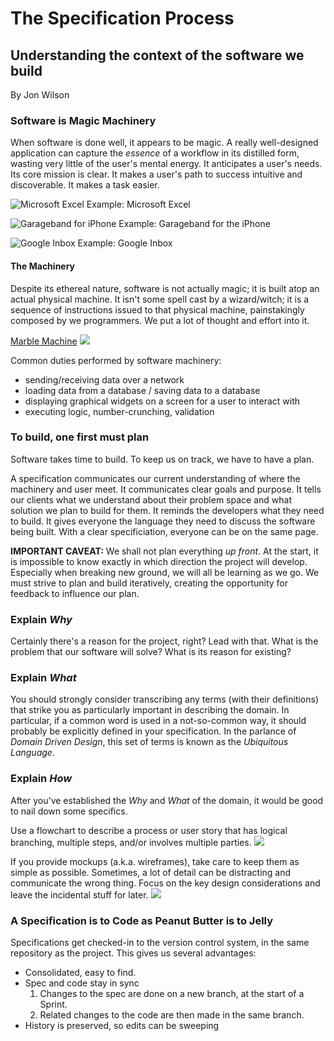 # The Specification Process
## Understanding the context of the software we build

By Jon Wilson

### Software is Magic Machinery
When software is done well, it appears to be magic.  A really well-designed application can capture the *essence* of a workflow in its distilled form, wasting very little of the user's mental energy.  It anticipates a user's needs.  Its core mission is clear.  It makes a user's path to success intuitive and discoverable.  It makes a task easier.

![Microsoft Excel](excel.jpg)
Example: Microsoft Excel

![Garageband for iPhone](garageband-tracks.jpg)
Example: Garageband for the iPhone

![Google Inbox](google-inbox.gif)
Example: Google Inbox

#### The Machinery
Despite its ethereal nature, software is not actually magic; it is built atop an actual physical machine.  It isn't some spell cast by a wizard/witch; it is a sequence of instructions issued to that physical machine, painstakingly composed by we programmers.  We put a lot of thought and effort into it.

[Marble Machine](https://www.youtube.com/watch?v=IvUU8joBb1Q)
![](marble-machine.jpg)

Common duties performed by software machinery:
- sending/receiving data over a network
- loading data from a database / saving data to a database
- displaying graphical widgets on a screen for a user to interact with
- executing logic, number-crunching, validation

### To build, one first must plan
Software takes time to build.  To keep us on track, we have to have a plan.

A specification communicates our current understanding of where the machinery and user meet.
It communicates clear goals and purpose.
It tells our clients what we understand about their problem space and what solution we plan to build for them.
It reminds the developers what they need to build.
It gives everyone the language they need to discuss the software being built.
With a clear specificiation, everyone can be on the same page.

**IMPORTANT CAVEAT:** We shall not plan everything *up front*.  At the start, it is impossible to know exactly in which direction the project will develop.  Especially when breaking new ground, we will all be learning as we go.  We must strive to plan and build iteratively, creating the opportunity for feedback to influence our plan.

### Explain *Why*
Certainly there's a reason for the project, right?  Lead with that.  What is the problem that our software will solve?  What is its reason for existing?

### Explain *What*
You should strongly consider transcribing any terms (with their definitions) that strike you as particularly important in describing the domain.  In particular, if a common word is used in a not-so-common way, it should probably be explicitly defined in your specification.  In the parlance of *Domain Driven Design*, this set of terms is known as the *Ubiquitous Language*.

### Explain *How*
After you've established the *Why* and *What* of the domain, it would be good to nail down some specifics.

Use a flowchart to describe a process or user story that has logical branching, multiple steps, and/or involves multiple parties.
![](Flowchart-Example.png)

If you provide mockups (a.k.a. wireframes), take care to keep them as simple as possible.  Sometimes, a lot of detail can be distracting and communicate the wrong thing.  Focus on the key design considerations and leave the incidental stuff for later.
![](Wireframe-Example.png)


### A Specification is to Code as Peanut Butter is to Jelly
Specifications get checked-in to the version control system, in the same repository as the project.  This gives us several advantages:
- Consolidated, easy to find.
- Spec and code stay in sync
    1. Changes to the spec are done on a new branch, at the start of a Sprint.
    2. Related changes to the code are then made in the same branch.
- History is preserved, so edits can be sweeping